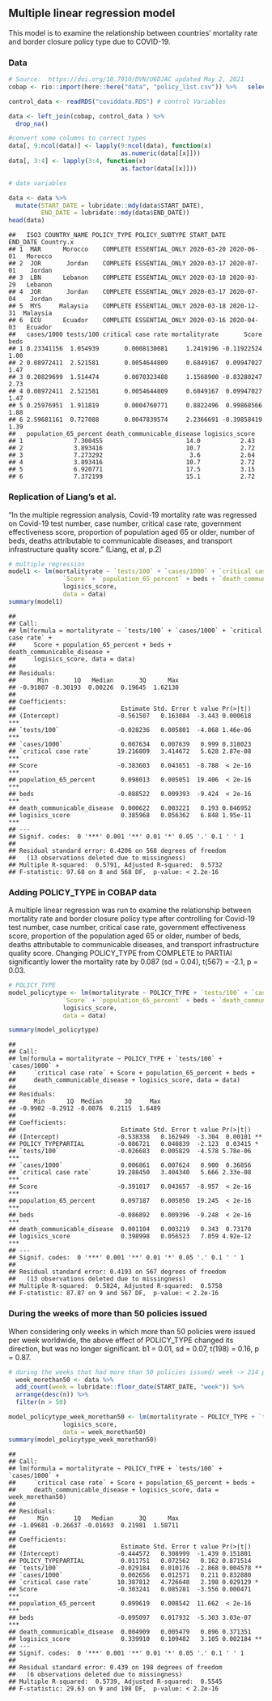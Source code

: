 
## Multiple linear regression model

This model is to examine the relationship between countries’ mortality
rate and border closure policy type due to COVID-19.

### Data

``` r
# Source:  https://doi.org/10.7910/DVN/U6DJAC updated May 2, 2021
cobap <- rio::import(here::here("data", "policy_list.csv")) %>%   select(ISO3, COUNTRY_NAME, POLICY_TYPE, POLICY_SUBTYPE, START_DATE, END_DATE)

control_data <- readRDS("coviddata.RDS") # control Variables

data <- left_join(cobap, control_data ) %>% 
  drop_na() 

#convert some columns to correct types
data[, 9:ncol(data)] <- lapply(9:ncol(data), function(x) 
                               as.numeric(data[[x]]))
data[, 3:4] <- lapply(3:4, function(x) 
                               as.factor(data[[x]]))

# date variables

data <- data %>% 
  mutate(START_DATE = lubridate::mdy(data$START_DATE), 
         END_DATE = lubridate::mdy(data$END_DATE))
head(data)
```

    ##   ISO3 COUNTRY_NAME POLICY_TYPE POLICY_SUBTYPE START_DATE   END_DATE Country.x
    ## 1  MAR      Morocco    COMPLETE ESSENTIAL_ONLY 2020-03-20 2020-06-01   Morocco
    ## 2  JOR       Jordan    COMPLETE ESSENTIAL_ONLY 2020-03-17 2020-07-01    Jordan
    ## 3  LBN      Lebanon    COMPLETE ESSENTIAL_ONLY 2020-03-18 2020-03-29   Lebanon
    ## 4  JOR       Jordan    COMPLETE ESSENTIAL_ONLY 2020-03-17 2020-07-04    Jordan
    ## 5  MYS     Malaysia    COMPLETE ESSENTIAL_ONLY 2020-03-18 2020-12-31  Malaysia
    ## 6  ECU      Ecuador    COMPLETE ESSENTIAL_ONLY 2020-03-16 2020-04-03   Ecuador
    ##   cases/1000 tests/100 critical case rate mortalityrate       Score beds
    ## 1 0.23341156  1.054939       0.0008130081     1.2419196 -0.11922524 1.00
    ## 2 0.08972411  2.521581       0.0054644809     0.6849167  0.09947027 1.47
    ## 3 0.20829699  1.514474       0.0070323488     1.1568900 -0.83280247 2.73
    ## 4 0.08972411  2.521581       0.0054644809     0.6849167  0.09947027 1.47
    ## 5 0.25976951  1.911819       0.0004760771     0.8822496  0.99868566 1.88
    ## 6 2.59681161  0.727088       0.0047839574     2.2366691 -0.39858419 1.39
    ##   population_65_percent death_communicable_disease logisics_score
    ## 1              7.300455                       14.0           2.43
    ## 2              3.893416                       10.7           2.72
    ## 3              7.273292                        3.6           2.64
    ## 4              3.893416                       10.7           2.72
    ## 5              6.920771                       17.5           3.15
    ## 6              7.372199                       15.1           2.72

### Replication of Liang’s et al.

“In the multiple regression analysis, Covid-19 mortality rate was
regressed on Covid-19 test number, case number, critical case rate,
government effectiveness score, proportion of population aged 65 or
older, number of beds, deaths attributable to communicable diseases, and
transport infrastructure quality score.” (Liang, et al, p.2)

``` r
# multiple regression
model1 <- lm(mortalityrate ~ `tests/100` + `cases/1000` + `critical case rate` +
               `Score` + `population_65_percent` + beds + `death_communicable_disease`+
               logisics_score,
               data = data)
summary(model1)
```

    ## 
    ## Call:
    ## lm(formula = mortalityrate ~ `tests/100` + `cases/1000` + `critical case rate` + 
    ##     Score + population_65_percent + beds + death_communicable_disease + 
    ##     logisics_score, data = data)
    ## 
    ## Residuals:
    ##      Min       1Q   Median       3Q      Max 
    ## -0.91807 -0.30193  0.00226  0.19645  1.62130 
    ## 
    ## Coefficients:
    ##                             Estimate Std. Error t value Pr(>|t|)    
    ## (Intercept)                -0.561507   0.163084  -3.443 0.000618 ***
    ## `tests/100`                -0.028236   0.005801  -4.868 1.46e-06 ***
    ## `cases/1000`                0.007634   0.007639   0.999 0.318023    
    ## `critical case rate`       19.216809   3.414672   5.628 2.87e-08 ***
    ## Score                      -0.383603   0.043651  -8.788  < 2e-16 ***
    ## population_65_percent       0.098013   0.005051  19.406  < 2e-16 ***
    ## beds                       -0.088522   0.009393  -9.424  < 2e-16 ***
    ## death_communicable_disease  0.000622   0.003221   0.193 0.846952    
    ## logisics_score              0.385968   0.056362   6.848 1.95e-11 ***
    ## ---
    ## Signif. codes:  0 '***' 0.001 '**' 0.01 '*' 0.05 '.' 0.1 ' ' 1
    ## 
    ## Residual standard error: 0.4206 on 568 degrees of freedom
    ##   (13 observations deleted due to missingness)
    ## Multiple R-squared:  0.5791, Adjusted R-squared:  0.5732 
    ## F-statistic: 97.68 on 8 and 568 DF,  p-value: < 2.2e-16

### Adding POLICY\_TYPE in COBAP data

A multiple linear regression was run to examine the relationship between
mortality rate and border closure policy type after controlling for
Covid-19 test number, case number, critical case rate, government
effectiveness score, proportion of the population aged 65 or older,
number of beds, deaths attributable to communicable diseases, and
transport infrastructure quality score. Changing POLICY\_TYPE from
COMPLETE to PARTIAl significantly lower the mortality rate by 0.087 (sd
= 0.04), t(567) = -2.1, p = 0.03.

``` r
# POLICY_TYPE 
model_policytype <- lm(mortalityrate ~ POLICY_TYPE + `tests/100` + `cases/1000` + `critical case rate` +
               `Score` + `population_65_percent` + beds + `death_communicable_disease`+
               logisics_score,
               data = data)

summary(model_policytype)
```

    ## 
    ## Call:
    ## lm(formula = mortalityrate ~ POLICY_TYPE + `tests/100` + `cases/1000` + 
    ##     `critical case rate` + Score + population_65_percent + beds + 
    ##     death_communicable_disease + logisics_score, data = data)
    ## 
    ## Residuals:
    ##     Min      1Q  Median      3Q     Max 
    ## -0.9902 -0.2912 -0.0076  0.2115  1.6489 
    ## 
    ## Coefficients:
    ##                             Estimate Std. Error t value Pr(>|t|)    
    ## (Intercept)                -0.538338   0.162949  -3.304  0.00101 ** 
    ## POLICY_TYPEPARTIAL         -0.086721   0.040839  -2.123  0.03415 *  
    ## `tests/100`                -0.026683   0.005829  -4.578 5.78e-06 ***
    ## `cases/1000`                0.006861   0.007624   0.900  0.36856    
    ## `critical case rate`       19.288450   3.404340   5.666 2.33e-08 ***
    ## Score                      -0.391017   0.043657  -8.957  < 2e-16 ***
    ## population_65_percent       0.097187   0.005050  19.245  < 2e-16 ***
    ## beds                       -0.086892   0.009396  -9.248  < 2e-16 ***
    ## death_communicable_disease  0.001104   0.003219   0.343  0.73170    
    ## logisics_score              0.398998   0.056523   7.059 4.92e-12 ***
    ## ---
    ## Signif. codes:  0 '***' 0.001 '**' 0.01 '*' 0.05 '.' 0.1 ' ' 1
    ## 
    ## Residual standard error: 0.4193 on 567 degrees of freedom
    ##   (13 observations deleted due to missingness)
    ## Multiple R-squared:  0.5824, Adjusted R-squared:  0.5758 
    ## F-statistic: 87.87 on 9 and 567 DF,  p-value: < 2.2e-16

### During the weeks of more than 50 policies issued

When considering only weeks in which more than 50 policies were issued
per week worldwide, the above effect of POLICY\_TYPE changed its
direction, but was no longer significant. b1 = 0.01, sd = 0.07, t(198) =
0.16, p =
0.87.

``` r
# during the weeks that had more than 50 policies issued/ week -> 214 policies
  week_morethan50 <- data %>% 
  add_count(week = lubridate::floor_date(START_DATE, "week")) %>% 
  arrange(desc(n)) %>% 
  filter(n > 50)

model_policytype_week_morethan50 <- lm(mortalityrate ~ POLICY_TYPE + `tests/100` + `cases/1000` + `critical case rate` + `Score` + `population_65_percent` + beds + `death_communicable_disease`+
               logisics_score,
               data = week_morethan50)
summary(model_policytype_week_morethan50)
```

    ## 
    ## Call:
    ## lm(formula = mortalityrate ~ POLICY_TYPE + `tests/100` + `cases/1000` + 
    ##     `critical case rate` + Score + population_65_percent + beds + 
    ##     death_communicable_disease + logisics_score, data = week_morethan50)
    ## 
    ## Residuals:
    ##      Min       1Q   Median       3Q      Max 
    ## -1.09681 -0.26637 -0.01693  0.21981  1.58711 
    ## 
    ## Coefficients:
    ##                             Estimate Std. Error t value Pr(>|t|)    
    ## (Intercept)                -0.444572   0.308999  -1.439 0.151801    
    ## POLICY_TYPEPARTIAL          0.011751   0.072562   0.162 0.871514    
    ## `tests/100`                -0.029184   0.010176  -2.868 0.004578 ** 
    ## `cases/1000`                0.002656   0.012571   0.211 0.832880    
    ## `critical case rate`       10.387812   4.726648   2.198 0.029129 *  
    ## Score                      -0.303241   0.085281  -3.556 0.000471 ***
    ## population_65_percent       0.099619   0.008542  11.662  < 2e-16 ***
    ## beds                       -0.095097   0.017932  -5.303 3.03e-07 ***
    ## death_communicable_disease  0.004909   0.005479   0.896 0.371351    
    ## logisics_score              0.339910   0.109482   3.105 0.002184 ** 
    ## ---
    ## Signif. codes:  0 '***' 0.001 '**' 0.01 '*' 0.05 '.' 0.1 ' ' 1
    ## 
    ## Residual standard error: 0.439 on 198 degrees of freedom
    ##   (6 observations deleted due to missingness)
    ## Multiple R-squared:  0.5739, Adjusted R-squared:  0.5545 
    ## F-statistic: 29.63 on 9 and 198 DF,  p-value: < 2.2e-16
